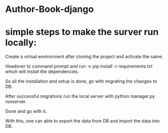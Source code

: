 # Author-Book-django

# simple steps to make the surver run  locally:

Create a virtual environment after cloning the project and activate the same.

Headover to command prompt and run -> pip install -r requirements.txt which will install the dependencies.

So all the installation and setup is done, go with migrating the changes to DB.

After successful migrations run the local server with python manager.py runserver.

Done and go with it.

With this, one can able to export the data from DB and import the data into DB.
